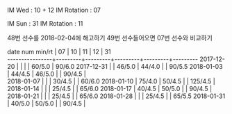 IM Wed      : 10 + 12
IM Rotation : 07

IM Sun      : 31
IM Rotation : 11

48번 선수를 2018-02-04에 해고하기
49번 선수들어오면 07번 선수와 비교하기

date num min/rt |    07   |    10   |    11   |    12   |    31      
----------------+---------+---------+---------+---------+---------
2017-12-20      |         |         |         |  60/5.0 |  90/6.0 
2017-12-31      |         |  46/5.0 |  44/4.0 |         |  90/5.5 
2018-01-03      |  44/4.5 |  46/5.0 |         |  90/4.5 |        
2018-01-07      |         |         |  30/4.5 |         |  60/6.0
2018-01-10      |  75/4.0 |  50/4.5 |         | 125/4.5 |        
2018-01-14      |         |         |  25/4.5 |         |  65/6.0
2018-01-17      |  40/4.5 |  50/5.0 |         |  90/4.5 |        
2018-01-21      |         |         |  25/4.5 |         |  65/6.0
2018-01-28      |         |         |  25/4.5 |         |  65/5.5
2018-01-31      |  40/5.0 |  50/5.0 |         |  90/4.5 |        

